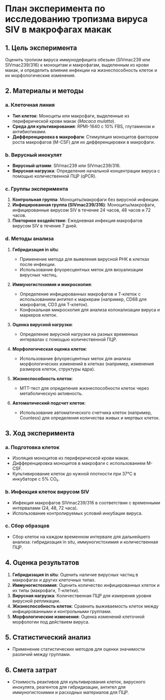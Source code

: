 # План эксперимента по исследованию тропизма вируса SIV в макрофагах макак

## 1. Цель эксперимента
Оценить тропизм вируса иммунодефицита обезьян (SIVmac239 или SIVmac239/316) к моноцитам и макрофагам, выделенным из крови макак, и определить влияние инфекции на жизнеспособность клеток и их морфологические изменения.

## 2. Материалы и методы

### a. Клеточная линия
- **Тип клеток**: Моноциты или макрофаги, выделенные из периферической крови макак (*Macaca mulatta*).
- **Среда для культивирования**: RPMI-1640 с 10% FBS, глутамином и антибиотиками.
- **Дифференцировка в макрофаги**: Стимуляция моноцитов фактором роста макрофагов (M-CSF) для их дифференцировки в макрофаги.

### b. Вирусный инокулят
- **Вирусный штамм**: SIVmac239 или SIVmac239/316.
- **Вирусная нагрузка**: Определение начальной концентрации вируса с помощью количественной ПЦР (qPCR).

### c. Группы эксперимента
1. **Контрольная группа**: Моноциты/макрофаги без вирусной инфекции.
2. **Инфицированная группа (SIVmac239/316)**: Моноциты/макрофаги, инфицированные вирусом SIV в течение 24 часов, 48 часов и 72 часов.
3. **Повторное воздействие**: Ежедневная инфекция макрофагов вирусом SIV в течение 7 дней.

### d. Методы анализа

1. **Гибридизация in situ**:
   - Применение метода для выявления вирусной РНК в клетках после инфекции.
   - Использование флуоресцентных меток для визуализации вирусных частиц.

2. **Иммуногистохимия и микроскопия**:
   - Определение инфицированных макрофагов и Т-клеток с использованием антител к маркерам (например, CD68 для макрофагов, CD3 для Т-клеток).
   - Конфокальная микроскопия для анализа колокализации вируса и маркеров клеток.

3. **Оценка вирусной нагрузки**:
   - Определение вирусной нагрузки на разных временных интервалах с помощью количественной ПЦР.

4. **Морфологическая оценка клеток**:
   - Использование флуоресцентных меток для анализа морфологических изменений в клетках (например, изменения размеров клеток, структуры ядра).

5. **Жизнеспособность клеток**:
   - MTT-тест для определения жизнеспособности клеток через метаболическую активность.

6. **Автоматический подсчет клеток**:
   - Использование автоматического счетчика клеток (например, Countess) для определения количества живых и мертвых клеток.

## 3. Ход эксперимента

### a. Подготовка клеток
- Изоляция моноцитов из периферической крови макак.
- Дифференцировка моноцитов в макрофаги с использованием M-CSF.
- Культивирование клеток до нужной плотности при 37°C в инкубаторе с 5% CO₂.

### b. Инфекция клеток вирусом SIV
- Инфекция макрофагов SIVmac239/316 в соответствии с временными интервалами (24, 48, 72 часа).
- Использование контролируемых условий инкубации вируса.

### c. Сбор образцов
- Сбор клеток на каждом временном интервале для дальнейшего анализа: гибридизация in situ, иммуногистохимия и количественная ПЦР.

## 4. Оценка результатов

1. **Гибридизация in situ**: Оценить наличие вирусных частиц в макрофагах и других клеточных типах.
2. **Иммуногистохимия**: Оценить количество инфицированных клеток и их типы (макрофаги, Т-клетки).
3. **Вирусная нагрузка**: Количественная ПЦР для измерения уровня вирусной репликации.
4. **Жизнеспособность клеток**: Сравнить выживаемость клеток между инфицированными и контрольными группами.
5. **Морфологические изменения**: Оценка изменений клеточной морфологии под действием вируса.

## 5. Статистический анализ
- Применение статистических методов для оценки значимости различий между группами.

## 6. Смета затрат
- Стоимость реактивов для культивирования клеток, вирусного инокулята, реагентов для гибридизации, антител для иммуногистохимии и расходных материалов для ПЦР.

